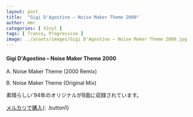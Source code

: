 ```yaml
---
layout: post
title:  "Gigi D'Agostino – Noise Maker Theme 2000"
author: mmr
categories: [ Vinyl ]
tags: [ Trance, Progressive ]
image: ../assets/images/Gigi D'Agostino – Noise Maker Theme 2000.jpg
---
```


#### Gigi D'Agostino – Noise Maker Theme 2000

A. Noise Maker Theme (2000 Remix)

B. Noise Maker Theme (Original Mix)

素晴らしい'94年のオリジナルがB面に収録されています。

[メルカリで購入](https://jp.mercari.com/item/m32554677357){: .button1}


